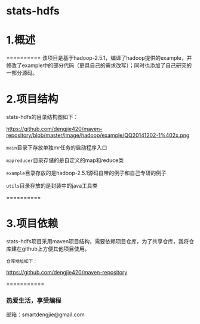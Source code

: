 stats-hdfs
==========
# 1.概述
==========
该项目是基于hadoop-2.5.1，编译了hadoop提供的example，并修改了example中的部分代码（更具自己的需求改写）；同时也添加了自己研究的一部分源码。

# 2.项目结构
stats-hdfs的目录结构图如下：

https://github.com/dengjie420/maven-repository/blob/master/image/hadoop/example/QQ20141202-1%402x.png

`main`目录下存放单独mr任务的启动程序入口

`mapreducer`目录存储的是自定义的map和reduce类

`example`目录存放的是hadoop-2.5.1源码自带的例子和自己专研的例子

`utils`目录存放的是封装中的java工具类

==========

# 3.项目依赖
stats-hdfs项目采用maven项目结构，需要依赖项目仓库，为了共享仓库，我将仓库建在github上方便其他项目使用。

`仓库地址如下：`

https://github.com/dengjie420/maven-repository

===========
<h3>热爱生活，享受编程</h3>
邮箱：smartdengjie@gmail.com
